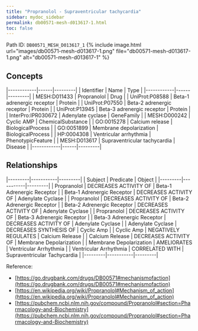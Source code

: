 ```yaml
---
title: "Propranolol - Supraventricular tachycardia"
sidebar: mydoc_sidebar
permalink: db00571-mesh-d013617-1.html
toc: false 
---
```



Path ID: `DB00571_MESH_D013617_1`
{% include image.html url="images/db00571-mesh-d013617-1.png" file="db00571-mesh-d013617-1.png" alt="db00571-mesh-d013617-1" %}

## Concepts

|------------|------|---------|
| Identifier | Name | Type    |
|------------|------|---------|
| MESH:D011433 | Propranolol | Drug |
| UniProt:P08588 | Beta-1 adrenergic receptor | Protein |
| UniProt:P07550 | Beta-2 adrenergic receptor | Protein |
| UniProt:P13945 | Beta-3 adrenergic receptor | Protein |
| InterPro:IPR030672 | Adenylate cyclase | GeneFamily |
| MESH:D000242 | Cyclic AMP | ChemicalSubstance |
| GO:0015278 | Calcium release | BiologicalProcess |
| GO:0051899 | Membrane depolarization | BiologicalProcess |
| HP:0004308 | Ventricular arrhythmia | PhenotypicFeature |
| MESH:D013617 | Supraventricular tachycardia | Disease |
|------------|------|---------|

## Relationships

|---------|-----------|---------|
| Subject | Predicate | Object  |
|---------|-----------|---------|
| Propranolol | DECREASES ACTIVITY OF | Beta-1 Adrenergic Receptor |
| Beta-1 Adrenergic Receptor | DECREASES ACTIVITY OF | Adenylate Cyclase |
| Propranolol | DECREASES ACTIVITY OF | Beta-2 Adrenergic Receptor |
| Beta-2 Adrenergic Receptor | DECREASES ACTIVITY OF | Adenylate Cyclase |
| Propranolol | DECREASES ACTIVITY OF | Beta-3 Adrenergic Receptor |
| Beta-3 Adrenergic Receptor | DECREASES ACTIVITY OF | Adenylate Cyclase |
| Adenylate Cyclase | DECREASES SYNTHESIS OF | Cyclic Amp |
| Cyclic Amp | NEGATIVELY REGULATES | Calcium Release |
| Calcium Release | DECREASES ACTIVITY OF | Membrane Depolarization |
| Membrane Depolarization | AMELIORATES | Ventricular Arrhythmia |
| Ventricular Arrhythmia | CORRELATED WITH | Supraventricular Tachycardia |
|---------|-----------|---------|

Reference: 
  - [https://go.drugbank.com/drugs/DB00571#mechanismofaction](https://go.drugbank.com/drugs/DB00571#mechanismofaction)
  - [https://en.wikipedia.org/wiki/Propranolol#Mechanism_of_action](https://en.wikipedia.org/wiki/Propranolol#Mechanism_of_action)
  - [https://pubchem.ncbi.nlm.nih.gov/compound/Propranolol#section=Pharmacology-and-Biochemistry](https://pubchem.ncbi.nlm.nih.gov/compound/Propranolol#section=Pharmacology-and-Biochemistry)
